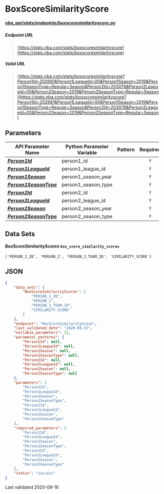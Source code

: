 # BoxScoreSimilarityScore
##### [nba_api/stats/endpoints/boxscoresimilarityscore.py](https://github.com/swar/nba_api/blob/master/nba_api/stats/endpoints/boxscoresimilarityscore.py)

##### Endpoint URL
>[https://stats.nba.com/stats/boxscoresimilarityscore](https://stats.nba.com/stats/boxscoresimilarityscore)

##### Valid URL
>[https://stats.nba.com/stats/boxscoresimilarityscore?Person1Id=202681&Person1LeagueId=00&Person1Season=2019&Person1SeasonType=Regular+Season&Person2Id=203078&Person2LeagueId=00&Person2Season=2019&Person2SeasonType=Regular+Season](https://stats.nba.com/stats/boxscoresimilarityscore?Person1Id=202681&Person1LeagueId=00&Person1Season=2019&Person1SeasonType=Regular+Season&Person2Id=203078&Person2LeagueId=00&Person2Season=2019&Person2SeasonType=Regular+Season)

## Parameters
API Parameter Name | Python Parameter Variable | Pattern | Required | Nullable
------------ | ------------ | :-----------: | :---: | :---:
[_**Person1Id**_](https://github.com/swar/nba_api/blob/master/docs/nba_api/stats/library/parameters.md#Person1Id) | person1_id |  | `Y` |  | 
[_**Person1LeagueId**_](https://github.com/swar/nba_api/blob/master/docs/nba_api/stats/library/parameters.md#Person1LeagueId) | person1_league_id |  | `Y` |  | 
[_**Person1Season**_](https://github.com/swar/nba_api/blob/master/docs/nba_api/stats/library/parameters.md#Person1Season) | person1_season_year |  | `Y` |  | 
[_**Person1SeasonType**_](https://github.com/swar/nba_api/blob/master/docs/nba_api/stats/library/parameters.md#Person1SeasonType) | person1_season_type |  | `Y` |  | 
[_**Person2Id**_](https://github.com/swar/nba_api/blob/master/docs/nba_api/stats/library/parameters.md#Person2Id) | person2_id |  | `Y` |  | 
[_**Person2LeagueId**_](https://github.com/swar/nba_api/blob/master/docs/nba_api/stats/library/parameters.md#Person2LeagueId) | person2_league_id |  | `Y` |  | 
[_**Person2Season**_](https://github.com/swar/nba_api/blob/master/docs/nba_api/stats/library/parameters.md#Person2Season) | person2_season_year |  | `Y` |  | 
[_**Person2SeasonType**_](https://github.com/swar/nba_api/blob/master/docs/nba_api/stats/library/parameters.md#Person2SeasonType) | person2_season_type |  | `Y` |  | 

## Data Sets
#### BoxScoreSimilarityScores `box_score_similarity_scores`
```text
['PERSON_2_ID', 'PERSON_2', 'PERSON_2_TEAM_ID', 'SIMILARITY_SCORE']
```


## JSON
```json
{
    "data_sets": {
        "BoxScoreSimilarityScores": [
            "PERSON_2_ID",
            "PERSON_2",
            "PERSON_2_TEAM_ID",
            "SIMILARITY_SCORE"
        ]
    },
    "endpoint": "BoxScoreSimilarityScore",
    "last_validated_date": "2020-08-15",
    "nullable_parameters": [],
    "parameter_patterns": {
        "Person1Id": null,
        "Person1LeagueId": null,
        "Person1Season": null,
        "Person1SeasonType": null,
        "Person2Id": null,
        "Person2LeagueId": null,
        "Person2Season": null,
        "Person2SeasonType": null
    },
    "parameters": [
        "Person1Id",
        "Person1LeagueId",
        "Person1Season",
        "Person1SeasonType",
        "Person2Id",
        "Person2LeagueId",
        "Person2Season",
        "Person2SeasonType"
    ],
    "required_parameters": [
        "Person1Id",
        "Person1LeagueId",
        "Person1Season",
        "Person1SeasonType",
        "Person2Id",
        "Person2LeagueId",
        "Person2Season",
        "Person2SeasonType"
    ],
    "status": "success"
}
```

Last validated 2020-08-16